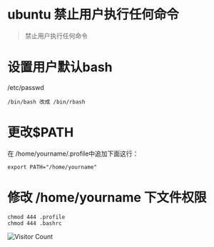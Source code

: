 # ubuntu 禁止用户执行任何命令
> 禁止用户执行任何命令

# 设置用户默认bash

/etc/passwd

```
/bin/bash 改成 /bin/rbash
```

# 更改$PATH

在 /home/yourname/.profile中追加下面这行：

```
export PATH="/home/yourname"
```

# 修改 /home/yourname 下文件权限

```
chmod 444 .profile
chmod 444 .bashrc
```

![Visitor Count](https://profile-counter.glitch.me/liuyibao/count.svg)
